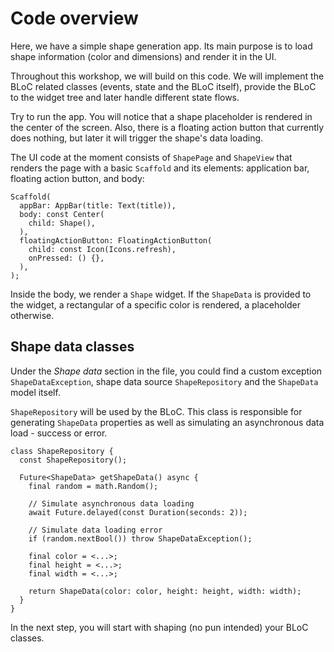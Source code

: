 # Code overview

Here, we have a simple shape generation app. Its main purpose is to load shape information (color and dimensions) and render it in the UI.

Throughout this workshop, we will build on this code. We will implement the BLoC related classes (events, state and the BLoC itself), provide the BLoC to the widget tree and later handle different state flows.

Try to run the app. You will notice that a shape placeholder is rendered in the center of the screen. Also, there is a floating action button that currently does nothing, but later it will trigger the shape's data loading.

The UI code at the moment consists of `ShapePage` and `ShapeView` that renders the page with a basic `Scaffold` and its elements: application bar, floating action button, and body:

```
Scaffold(
  appBar: AppBar(title: Text(title)),
  body: const Center(
    child: Shape(),
  ),
  floatingActionButton: FloatingActionButton(
    child: const Icon(Icons.refresh),
    onPressed: () {},
  ),
);
```

Inside the body, we render a `Shape` widget. If the `ShapeData` is provided to the widget, a rectangular of a specific color is rendered, a placeholder otherwise.

## Shape data classes

Under the _Shape data_ section in the file, you could find a custom exception `ShapeDataException`, shape data source `ShapeRepository` and the `ShapeData` model itself.

`ShapeRepository` will be used by the BLoC. This class is responsible for generating `ShapeData` properties as well as simulating an asynchronous data load - success or error.

```
class ShapeRepository {
  const ShapeRepository();

  Future<ShapeData> getShapeData() async {
    final random = math.Random();

    // Simulate asynchronous data loading
    await Future.delayed(const Duration(seconds: 2));

    // Simulate data loading error
    if (random.nextBool()) throw ShapeDataException();

    final color = <...>;
    final height = <...>;
    final width = <...>;

    return ShapeData(color: color, height: height, width: width);
  }
}
```

In the next step, you will start with shaping (no pun intended) your BLoC classes.
